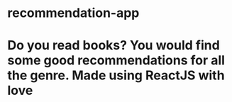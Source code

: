 # recommendation-app

# Do you read books? You would find some good recommendations for all the genre. Made using ReactJS with love
